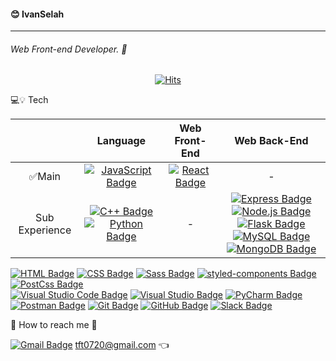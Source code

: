 #### 😊 IvanSelah

---

###### Web Front-end Developer. 🔨

<div align=center>

[![Hits](https://hits.seeyoufarm.com/api/count/incr/badge.svg?url=https%3A%2F%2Fgithub.com%2Fhahmsongmin&count_bg=%2379C83D&title_bg=%23555555&icon=&icon_color=%23C73FC2&title=hits&edge_flat=false)](https://hits.seeyoufarm.com)

</div>

💻💡 Tech

|                |                                                                                                       Language                                                                                                       |                                                Web Front-End                                                |                                                                                                                                                                                                                                                                                     Web Back-End                                                                                                                                                                                                                                                                                     |
| :------------: | :------------------------------------------------------------------------------------------------------------------------------------------------------------------------------------------------------------------: | :---------------------------------------------------------------------------------------------------------: | :----------------------------------------------------------------------------------------------------------------------------------------------------------------------------------------------------------------------------------------------------------------------------------------------------------------------------------------------------------------------------------------------------------------------------------------------------------------------------------------------------------------------------------------------------------------------------------: |
|     ✅Main     |                                              [![JavaScript Badge](https://img.shields.io/badge/JavaScript-F7DF1E?style=flat-square&logo=JavaScript&logoColor=41454A)]()                                              | [![React Badge](https://img.shields.io/badge/React-61DAFB?style=flat-square&logo=React&logoColor=000000)]() |                                                                                                                                                                                                                                                                                          -                                                                                                                                                                                                                                                                                           |
| Sub Experience | [![C++ Badge](https://img.shields.io/badge/C,C++-00599C?style=flat-square&logo=C&logoColor=000000)]() [![Python Badge](https://img.shields.io/badge/Python-3776AB?style=flat-square&logo=Python&logoColor=E8E8E8)]() |                                                      -                                                      | [![Express Badge](https://img.shields.io/badge/ExpressJS-000000?style=flat-square&logo=Express&logoColor=E8E8E8)]() [![Node.js Badge](https://img.shields.io/badge/Node.js-339933?style=flat-square&logo=Node.js&logoColor=E8E8E8)]() <br/>[![Flask Badge](https://img.shields.io/badge/Flask-000000?style=flat-square&logo=Flask&logoColor=E8E8E8)]() [![MySQL Badge](https://img.shields.io/badge/MySQL-4479A1?style=flat-square&logo=MySQL&logoColor=E8E8E8)]() [![MongoDB Badge](https://img.shields.io/badge/MongoDB-47A248?style=flat-square&logo=MongoDB&logoColor=E8E8E8)]() |

[![HTML Badge](https://img.shields.io/badge/HTML-E34F26?style=flat-square&logo=HTML5&logoColor=000000)]() [![CSS Badge](https://img.shields.io/badge/CSS-1572B6?style=flat-square&logo=CSS3&logoColor=#E8E8E8)]() [![Sass Badge](https://img.shields.io/badge/Sass-CC6699?style=flat-square&logo=Sass&logoColor=E8E8E8)]() [![styled-components Badge](https://img.shields.io/badge/styledcomponents-E8E8E8?style=flat-square&logo=styled-components&logoColor=DB7093)]() [![PostCss Badge](https://img.shields.io/badge/PostCSS-DD3A0A?style=flat-square&logo=PostCSS&logoColor=E8E8E8)]() <br/>
[![Visual Studio Code Badge](https://img.shields.io/badge/VisualStudioCode-007ACC?style=flat-square&logo=VisualStudioCode&logoColor=E8E8E8)]() [![Visual Studio Badge](https://img.shields.io/badge/VisualStudio-5C2D91?style=flat-square&logo=VisualStudio&logoColor=E8E8E8)]() [![PyCharm Badge](https://img.shields.io/badge/PyCharm-000000?style=flat-square&logo=PyCharm&logoColor=E8E8E8)]() [![Postman Badge](https://img.shields.io/badge/Postman-FF6C37?style=flat-square&logo=Postman&logoColor=E8E8E8)]() [![Git Badge](https://img.shields.io/badge/Git-F05032?style=flat-square&logo=Git&logoColor=E8E8E8)]() [![GitHub Badge](https://img.shields.io/badge/GitHub-181717?style=flat-square&logo=GitHub&logoColor=E8E8E8)]() [![Slack Badge](https://img.shields.io/badge/Slack-4A154B?style=flat-square&logo=Slack&logoColor=E8E8E8)]()

📧 How to reach me 🙌

[![Gmail Badge](https://img.shields.io/badge/Gmail-d14836?style=flat-square&logo=Gmail&logoColor=white&link=mailto:tft0720@gmail.com)](mailto:tft0720@gmail.com)
tft0720@gmail.com 👈
